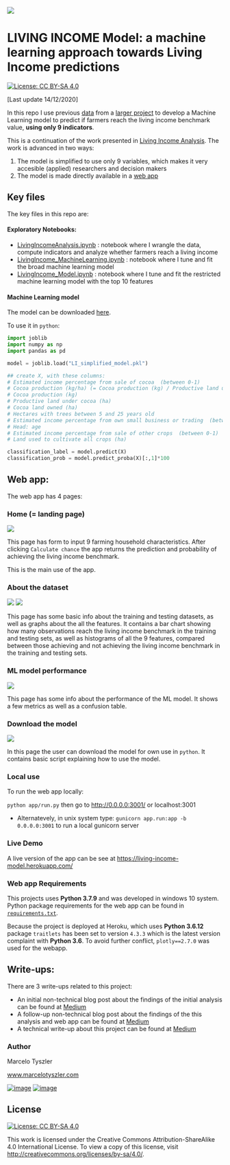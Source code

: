 [![](https://img.shields.io/badge/see%20it%20live-https%3A%2F%2Fliving--income--model.herokuapp.com%2F-brightgreen)](https://living-income-model.herokuapp.com/)

# LIVING INCOME Model: a machine learning approach towards Living Income predictions

[![License: CC BY-SA 4.0](https://img.shields.io/badge/License-CC%20BY--SA%204.0-lightgrey.svg)](https://creativecommons.org/licenses/by-sa/4.0/)

[Last update 14/12/2020] 

In this repo I use previous [data](https://dataverse.harvard.edu/dataset.xhtml?persistentId=doi:10.7910/DVN/82TWZJ) from a [larger project](https://www.kit.nl/project/demystifying-cocoa-sector/) to develop a Machine Learning model to predict if farmers reach the living income benchmark value, **using only 9 indicators**.

This is a continuation of the work presented in [Living Income Analysis](https://github.com/mtyszler/LivingIncomeAnalysis). 
The work is advanced in two ways:

1. The model is simplified to use only 9 variables, which makes it very accesible (applied) researchers and decision makers
2. The model is made directly available in a [web app](https://living-income-model.herokuapp.com/)

## Key files
The key files in this repo are:

#### Exploratory Notebooks:

* [LivingIncomeAnalysis.ipynb](analysis%20notebooks/LivingIncomeAnalysis.ipynb) : notebook where I wrangle the data, compute indicators and analyze whether farmers reach a living income
* [LivingIncome_MachineLearning.ipynb](analysis%20notebooks/LivingIncome_MachineLearning.ipynb) : notebook where I tune and fit the broad machine learning model
* [LivingIncome_Model.ipynb](analysis%20notebooks/LivingIncome_MachineLearning.ipynb) : notebook where I tune and fit the restricted machine learning model with the top 10 features

#### Machine Learning model

The model can be downloaded [here](https://github.com/mtyszler/LivingIncomeModel/raw/master/models/LI_simplified_model.pkl).

To use it in `python`:

```python
import joblib
import numpy as np
import pandas as pd

model = joblib.load("LI_simplified_model.pkl")

## create X, with these columns:
# Estimated income percentage from sale of cocoa  (between 0-1)
# Cocoa production (kg/ha) (= Cocoa production (kg) / Productive land under cocoa (ha) )
# Cocoa production (kg)   
# Productive land under cocoa (ha)    
# Cocoa land owned (ha)   
# Hectares with trees between 5 and 25 years old  
# Estimated income percentage from own small business or trading  (between 0-1)
# Head: age 
# Estimated income percentage from sale of other crops  (between 0-1)  
# Land used to cultivate all crops (ha) 

classification_label = model.predict(X)
classification_prob = model.predict_proba(X)[:,1]*100
```

## Web app:
The web app has 4 pages:

### Home (= landing page)
![](app_screenshots/prediction.png)

This page has form to input 9 farming household characteristics. After clicking `Calculate chance` the app returns the prediction and probability of achieving the living income benchmark. 

This is the main use of the app.


### About the dataset
![](app_screenshots/dataset_p1.png)
![](app_screenshots/dataset_p2.png)

This page has some basic info about the training and testing datasets, as well as graphs about the all the features.
It contains a bar chart showing how many observations reach the living income benchmark in the training and testing sets, as well as 
histograms of all the 9 features, compared between those achieving and not achieving the living income benchmark in the training and testing sets.

### ML model performance
![](app_screenshots/performance.png)

This page has some info about the performance of the ML model. It shows a few metrics as well as a confusion table.


### Download the model
![](app_screenshots/download.png)

In this page the user can download the model for own use in `python`. It contains basic script explaining how to use the model.

### Local use

To run the web app locally:

`python app/run.py` then go to http://0.0.0.0:3001/ or localhost:3001

* Alternatevely, in unix system type:
`gunicorn app.run:app -b 0.0.0.0:3001` to run a local gunicorn server

### Live Demo

A live version of the app can be see at https://living-income-model.herokuapp.com/

### Web app Requirements

This projects uses **Python 3.7.9** and was developed in windows 10 system. Python package requirements for the web app can be found in [`requirements.txt`](https://github.com/mtyszler/LivingIncomeModel/blob/main/requirements.txt).

Because the project is deployed at Heroku, which uses **Python 3.6.12** package `traitlets` has been set to version `4.3.3` which is the latest version complaint with **Python 3.6**. To avoid further conflict, `plotly==2.7.0` was used for the webapp.


## Write-ups:

There are 3 write-ups related to this project:

* An initial non-technical blog post about the findings of the initial analysis can be found at [Medium](https://medium.com/@tyszler.jobs/are-cocoa-farmers-reaching-a-living-income-f7724af574c4?sk=344c18d46a7fd402d3a137061c6ba89a)
* A follow-up non-technical blog post about the findings of the this analysis and web app can be found at [Medium](https://medium.com/@tyszler.jobs/are-cocoa-farmers-reaching-a-living-income-f7724af574c4?sk=344c18d46a7fd402d3a137061c6ba89a)
* A technical write-up about this project can be found at [Medium](https://medium.com/@tyszler.jobs/are-cocoa-farmers-reaching-a-living-income-f7724af574c4?sk=344c18d46a7fd402d3a137061c6ba89a)

### Author

Marcelo Tyszler

www.marcelotyszler.com

[![image](https://img.shields.io/badge/Gmail-D14836?style=for-the-badge&logo=gmail&logoColor=white)](mailto:mtyszler@gmail.com)
[![image](https://img.shields.io/badge/LinkedIn-0077B5?style=for-the-badge&logo=linkedin&logoColor=white)](https://www.linkedin.com/in/mtyszler/)


## License
[![License: CC BY-SA 4.0](https://licensebuttons.net/l/by-sa/4.0/80x15.png)](https://creativecommons.org/licenses/by-sa/4.0/)

This work is licensed under the Creative Commons Attribution-ShareAlike 4.0 International License. 
To view a copy of this license, visit http://creativecommons.org/licenses/by-sa/4.0/.

